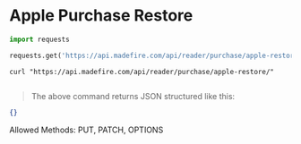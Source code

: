 # Apple Purchase Restore

```python
import requests

requests.get('https://api.madefire.com/api/reader/purchase/apple-restore/')
```

```shell
curl "https://api.madefire.com/api/reader/purchase/apple-restore/"
```

```javascript
```

> The above command returns JSON structured like this:

```json
{}
```

Allowed Methods: PUT, PATCH, OPTIONS



